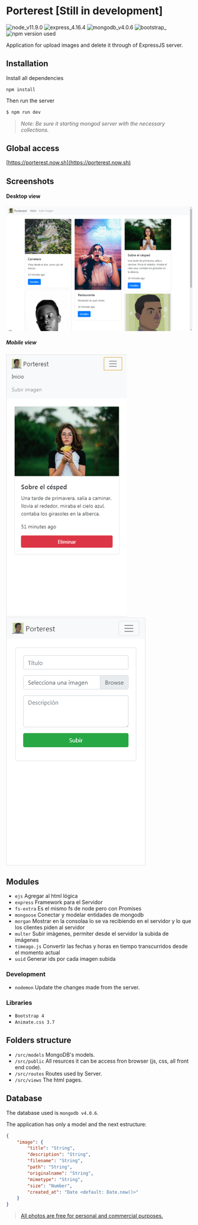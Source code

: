 # Porterest [Still in development]
![node_v11.9.0](https://img.shields.io/badge/node-v11.9.0-green.svg)
![express_4.16.4](https://img.shields.io/badge/express-v4.16.4-blue.svg)
![mongodb_v4.0.6](https://img.shields.io/badge/mongodb-v4.0.6-%2305a081.svg)
![bootstrap_](https://img.shields.io/badge/bootstrap-v4-%236b4288.svg)
![npm version used](https://img.shields.io/badge/npm-v6.5.0-red.svg)

Application for upload images and delete it through of ExpressJS server.

## Installation
Install all dependencies
```
npm install
```
Then run the server
```bash
$ npm run dev
```
>_*Note*: Be sure it starting mongod server with the necessary collections._

## Global access

[https://porterest.now.sh](https://porterest.now.sh)

## Screenshots

#### Desktop view
![Desktop home](./src/public/img/statics/screenshot_1.png)

##### Mobile view
![Phone perfil](./src/public/img/statics/screenshot_2.png)
![Phone carga](./src/public/img/statics/screenshot_3.png)

## Modules
* `ejs` Agregar al html lógica
* `express` Framework para el Servidor
* `fs-extra` Es el mismo fs de node pero con Promises
* `mongoose` Conectar y modelar entidades de mongodb
* `morgan` Mostrar en la consolaa lo se va recibiendo en el servidor y lo que los clientes piden al servidor
* `multer` Subir imágenes, permiter desde el servidor la subida de imágenes
* `timeago.js` Convertir las fechas y horas en tiempo transcurridos desde el momento actual
* `uuid` Generar ids por cada imagen subida

### Development
* `nodemon` Update the changes made from the server.

### Libraries
* `Bootstrap 4`
* `Animate.css 3.7`

## Folders structure
* `/src/models` MongoDB's models.
* `/src/public` All resurces it can be access fron browser (js, css, all front end code).
* `/src/routes` Routes used by Server.
* `/src/views` The html pages.

## Database
The database used is `mongodb v4.0.6`.

The application has only a model and the next estructure:

```json
{
    "image": {
        "title": "String",
        "description": "String",
        "filename": "String",
        "path": "String",
        "originalname": "String",
        "mimetype": "String",
        "size": "Number",
        "created_at": "Date <default: Date.now()>"
    }
}
```
> [All photos are free for personal and commercial purposes.](https://www.pexels.com/photo-license/)